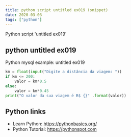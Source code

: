 ```yaml
---
title: python script untitled ex019 (snippet)
date: 2020-03-03
tags: ["python"]
---
```

Python script 'untitled ex019'


## python untitled ex019

Python mysql example: untitled ex019

```python
km = float(input("Digite a distância da viagem: "))
if km <= 200:
    valor = km*0.5
else:
    valor = km*0.45
print("O valor da sua viagem é R$ {}" .format(valor))


```

## Python links

- Learn Python: https://pythonbasics.org/
- Python Tutorial: https://pythonspot.com
